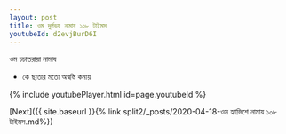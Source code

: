 ```yaml
---
layout: post
title: ওম দুর্লভয় নামায ১০৮ টাইমস
youtubeId: d2evjBurD6I
---
```

 
 
 ওম চচাতরায়া নামায  
 
 -  কে ছাতার মতো অস্বস্তি কমায় 
 
  
 
  
 
 
 
 
 
 


{% include youtubePlayer.html id=page.youtubeId %}
 
[Next]({{ site.baseurl }}{% link  split2/_posts/2020-04-18-ওম হ্যাভিশে নামায ১০৮ টাইমস.md%})
 
